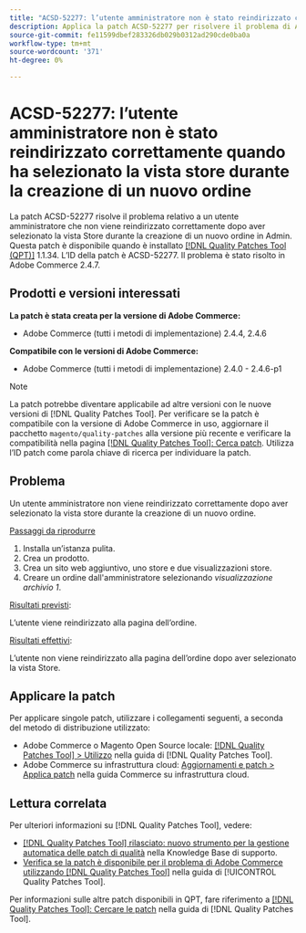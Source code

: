 ```yaml
---
title: "ACSD-52277: l’utente amministratore non è stato reindirizzato correttamente quando ha selezionato la vista store durante la creazione di un nuovo ordine"
description: Applica la patch ACSD-52277 per risolvere il problema di Adobe Commerce, se un utente amministratore non viene reindirizzato correttamente, dopo aver selezionato la vista Store durante la creazione di un nuovo ordine in Admin.
source-git-commit: fe11599dbef283326db029b0312ad290cde0ba0a
workflow-type: tm+mt
source-wordcount: '371'
ht-degree: 0%

---
```


# ACSD-52277: l’utente amministratore non è stato reindirizzato correttamente quando ha selezionato la vista store durante la creazione di un nuovo ordine

La patch ACSD-52277 risolve il problema relativo a un utente amministratore che non viene reindirizzato correttamente dopo aver selezionato la vista Store durante la creazione di un nuovo ordine in Admin. Questa patch è disponibile quando è installato [[!DNL Quality Patches Tool (QPT)]](https://experienceleague.adobe.com/en/docs/commerce-knowledge-base/kb/announcements/commerce-announcements/magento-quality-patches-released-new-tool-to-self-serve-quality-patches) 1.1.34. L’ID della patch è ACSD-52277. Il problema è stato risolto in Adobe Commerce 2.4.7.

## Prodotti e versioni interessati

**La patch è stata creata per la versione di Adobe Commerce:**

* Adobe Commerce (tutti i metodi di implementazione) 2.4.4, 2.4.6

**Compatibile con le versioni di Adobe Commerce:**

* Adobe Commerce (tutti i metodi di implementazione) 2.4.0 - 2.4.6-p1

>[!NOTE]
>
>La patch potrebbe diventare applicabile ad altre versioni con le nuove versioni di [!DNL Quality Patches Tool]. Per verificare se la patch è compatibile con la versione di Adobe Commerce in uso, aggiornare il pacchetto `magento/quality-patches` alla versione più recente e verificare la compatibilità nella pagina [[!DNL Quality Patches Tool]: Cerca patch](https://experienceleague.adobe.com/tools/commerce-quality-patches/index.html). Utilizza l’ID patch come parola chiave di ricerca per individuare la patch.

## Problema

Un utente amministratore non viene reindirizzato correttamente dopo aver selezionato la vista store durante la creazione di un nuovo ordine.

<u>Passaggi da riprodurre</u>

1. Installa un’istanza pulita.
1. Crea un prodotto.
1. Crea un sito web aggiuntivo, uno store e due visualizzazioni store.
1. Creare un ordine dall&#39;amministratore selezionando *visualizzazione archivio 1*.

<u>Risultati previsti</u>:

L’utente viene reindirizzato alla pagina dell’ordine.

<u>Risultati effettivi</u>:

L’utente non viene reindirizzato alla pagina dell’ordine dopo aver selezionato la vista Store.

## Applicare la patch

Per applicare singole patch, utilizzare i collegamenti seguenti, a seconda del metodo di distribuzione utilizzato:

* Adobe Commerce o Magento Open Source locale: [[!DNL Quality Patches Tool] > Utilizzo](/help/tools/quality-patches-tool/usage.md) nella guida di [!DNL Quality Patches Tool].
* Adobe Commerce su infrastruttura cloud: [Aggiornamenti e patch > Applica patch](https://experienceleague.adobe.com/docs/commerce-cloud-service/user-guide/develop/upgrade/apply-patches.html) nella guida Commerce su infrastruttura cloud.

## Lettura correlata

Per ulteriori informazioni su [!DNL Quality Patches Tool], vedere:

* [[!DNL Quality Patches Tool] rilasciato: nuovo strumento per la gestione automatica delle patch di qualità](https://experienceleague.adobe.com/en/docs/commerce-knowledge-base/kb/announcements/commerce-announcements/magento-quality-patches-released-new-tool-to-self-serve-quality-patches) nella Knowledge Base di supporto.
* [Verifica se la patch è disponibile per il problema di Adobe Commerce utilizzando  [!DNL Quality Patches Tool]](/help/tools/quality-patches-tool/patches-available-in-qpt/check-patch-for-magento-issue-with-magento-quality-patches.md) nella guida di [!UICONTROL Quality Patches Tool].


Per informazioni sulle altre patch disponibili in QPT, fare riferimento a [[!DNL Quality Patches Tool]: Cercare le patch](https://experienceleague.adobe.com/tools/commerce-quality-patches/index.html) nella guida di [!DNL Quality Patches Tool].
